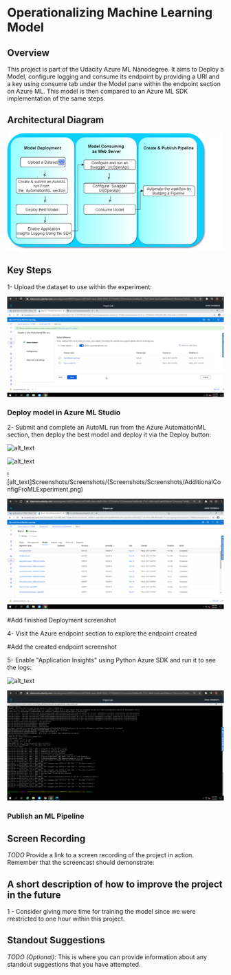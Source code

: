 # Operationalizing Machine Learning Model

## Overview 

This project is part of the Udacity Azure ML Nanodegree. It aims to Deploy a Model, configure logging and consume its endpoint by providing a URI and a key using consume tab under the Model pane within the endpoint section on Azure ML. This model is then compared to an Azure ML SDK implementation of the same steps.

## Architectural Diagram

![alt_text](Screenshots/ArchitecturalDiagram.png)

## Key Steps
   1- Upload the dataset to use within the experiment:
   
   ![alt_text](Screenshots/BankMarketingDataset.png)
   
### Deploy model in Azure ML Studio

   2- Submit and complete an AutoML run from the Azure AutomationML section, then deploy the best model and deploy it via the Deploy button:
   
   
   ![alt_text](Screenshots/Screenshots/Screenshots/Screenshots/AutoMLCreated.png)
   
   ![alt_text](Screenshots/Screenshots/Screenshots/CompletedExperiment.png)
   
   ![alt_text]Screenshots/Screenshots/(Screenshots/Screenshots/AdditionalConfigFroMLExperiment.png)
   
   ![alt_text](Screenshots/BestModel.png)
   
   #Add finished Deployment screenshot
   
   4- Visit the Azure endpoint section to explore the endpoint created
   
   #Add the created endpoint screenshot
   
   5- Enable "Application Insights" using Python Azure SDK and run it to see the logs:
   
   ![alt_text](Screenshots/Screenshots/EnabledAppInsights.png)
  
   ![alt_text](Screenshots/RunnedLogScript.png)
   
### Publish an ML Pipeline

## Screen Recording
*TODO* Provide a link to a screen recording of the project in action. Remember that the screencast should demonstrate:

## A short description of how to improve the project in the future

1 - Consider giving more time for training the model since we were rrestricted to one hour within this project.


## Standout Suggestions
*TODO (Optional):* This is where you can provide information about any standout suggestions that you have attempted.
